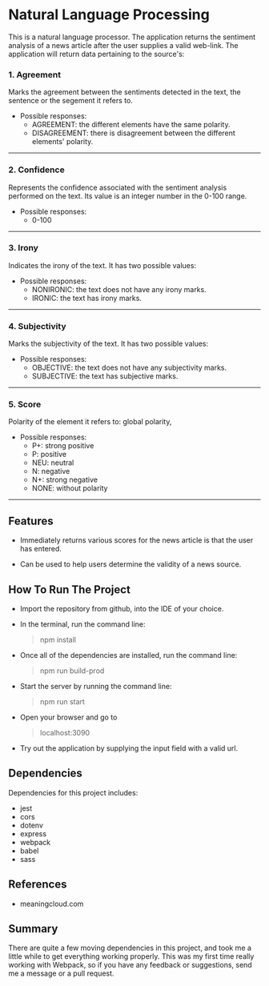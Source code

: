 # Natural Language Processing

This is a natural language processor. The application returns the sentiment analysis of a news article after the user supplies a valid web-link.  The application will return data pertaining to the source's: 

### 1. **Agreement**
   
Marks the agreement between the sentiments detected in the text, the sentence or the segement it refers to.

- Possible responses:
    - AGREEMENT: the different elements have the same polarity.
    - DISAGREEMENT: there is disagreement between the different elements' polarity.
***

### 2. **Confidence**

Represents the confidence associated with the sentiment analysis performed on the text. Its value is an integer number in the 0-100 range.

- Possible responses:
    - 0-100
***

### 3. **Irony**
   
Indicates the irony of the text. It has two possible values:

- Possible responses:
    - NONIRONIC: the text does not have any irony marks.
    - IRONIC: the text has irony marks.
***

### 4. **Subjectivity**

Marks the subjectivity of the text. It has two possible values:

- Possible responses:
    - OBJECTIVE: the text does not have any subjectivity marks.
    - SUBJECTIVE: the text has subjective marks.
***

### 5. **Score**

Polarity of the element it refers to: global polarity,

- Possible responses:
    - P+: strong positive
    - P: positive
    - NEU: neutral
    - N: negative
    - N+: strong negative
    - NONE: without polarity
***

## Features

- Immediately returns various scores for the news article is that the user has entered.

- Can be used to help users determine the validity of a news source.

## How To Run The Project

- Import the repository from github, into the IDE of your choice.

- In the terminal, run the command line:
    >npm install

- Once all of the dependencies are installed, run the command line:
    >npm run build-prod

- Start the server by running the command line: 
    >npm run start
    
- Open your browser and go to 
    >localhost:3090

- Try out the application by supplying the input field with a valid url.

## Dependencies

Dependencies for this project includes:

- jest
- cors
- dotenv
- express
- webpack
- babel
- sass

## References

- meaningcloud.com

## Summary

There are quite a few moving dependencies in this project, and took me a little while to get everything working properly.  This was my first time really working with Webpack, so if you have any feedback or suggestions, send me a message or a pull request.  